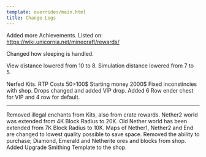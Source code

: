 ```yaml
---
template: overrides/main.html
title: Change Logs
---
```



Added more Achievements. Listed on: https://wiki.unicornia.net/minecraft/rewards/

Changed how sleeping is handled. 

View distance lowered from 10 to 8.
Simulation distance lowered from 7 to 5.



Nerfed Kits.
RTP Costs 50>100$
Starting money 2000$
Fixed inconstincies with shop.
Drops changed and added VIP drop.
Added 6 Row ender chest for VIP and 4 row for default.

-------------

Removed illegal enchants from Kits, also from crate rewards.
Nether2 world was extended from 4K Block Radius to 20K.
Old Nether world has been extended from 7K Block Radius to 10K.
Maps of Nether1, Nether2 and End are changed to lowest quality possible to save space.
Removed the ability to purchase; Diamond, Emerald and Netherite ores and blocks from shop.
Added Upgrade Smithing Template to the shop.